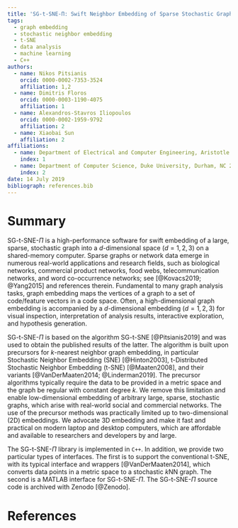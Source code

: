 ```yaml
---
title: 'SG-t-SNE-Π: Swift Neighbor Embedding of Sparse Stochastic Graphs'
tags:
  - graph embedding
  - stochastic neighbor embedding
  - t-SNE
  - data analysis
  - machine learning
  - C++
authors:
  - name: Nikos Pitsianis
    orcid: 0000-0002-7353-3524
    affiliation: 1,2
  - name: Dimitris Floros
    orcid: 0000-0003-1190-4075
    affiliation: 1
  - name: Alexandros-Stavros Iliopoulos
    orcid: 0000-0002-1959-9792
    affiliation: 2
  - name: Xiaobai Sun
    affiliation: 2
affiliations:
  - name: Department of Electrical and Computer Engineering, Aristotle University of Thessaloniki, Thessaloniki 54124, Greece
    index: 1
  - name: Department of Computer Science, Duke University, Durham, NC 27708, USA
    index: 2
date: 14 July 2019
bibliograph: references.bib
---
```



# Summary

SG-t-SNE-$\Pi$ is a high-performance software for swift embedding of a
large, sparse, stochastic graph into a $d$-dimensional space
($d = 1,2,3$) on a shared-memory computer. Sparse graphs or network data
emerge in numerous real-world applications and research fields, such as
biological networks, commercial product networks, food webs,
telecommunication networks, and word co-occurrence networks;
see [@Kovacs2019; @Yang2015] and references therein. Fundamental to many
graph analysis tasks, graph embedding maps the vertices of a graph to a
set of code/feature vectors in a code space. Often, a high-dimensional
graph embedding is accompanied by a $d$-dimensional embedding
($d = 1,2,3$) for visual inspection, interpretation of analysis results,
interactive exploration, and hypothesis generation.

SG-t-SNE-$\Pi$ is based on the algorithm SG-t-SNE [@Pitsianis2019] and
was used to obtain the published results of the latter.  The algorithm
is built upon precursors for $k$-nearest neighbor graph embedding, in
particular Stochastic Neighbor Embedding (SNE) [@Hinton2003],
t-Distributed Stochastic Neighbor Embedding (t-SNE) [@Maaten2008], and
their variants [@VanDerMaaten2014; @Linderman2019]. The precursor
algorithms typically require the data to be provided in a metric space
and the graph be regular with constant degree $k$. We remove this
limitation and enable low-dimensional embedding of arbitrary large,
sparse, stochastic graphs, which arise with real-world social and
commercial networks. The use of the precursor methods was practically
limited up to two-dimensional (2D) embeddings. We advocate 3D
embedding and make it fast and practical on modern laptop and desktop
computers, which are affordable and available to researchers and
developers by and large.

The SG-t-SNE-$\Pi$ library is implemented in `C++`. In addition, we
provide two particular types of interfaces. The first is to support the
conventional t-SNE, with its typical interface and
wrappers [@VanDerMaaten2014], which converts data points in a metric
space to a stochastic $k$NN graph. The second is a MATLAB interface for
SG-t-SNE-$\Pi$. The SG-t-SNE-$\Pi$ source code is archived with Zenodo [@Zenodo].


# References
